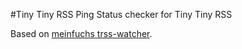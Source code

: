 #Tiny Tiny RSS Ping
Status checker for Tiny Tiny RSS

Based on [meinfuchs trss-watcher](https://bitbucket.org/meinfuchs/ttrss-watcher).
